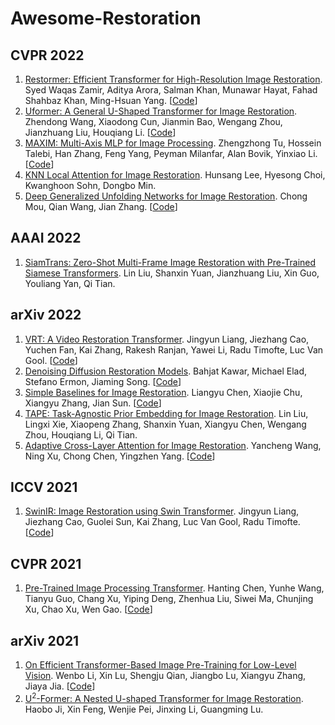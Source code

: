 # Awesome-Restoration

## CVPR 2022
1. [Restormer: Efficient Transformer for High-Resolution Image Restoration](https://openaccess.thecvf.com/content/CVPR2022/papers/Zamir_Restormer_Efficient_Transformer_for_High-Resolution_Image_Restoration_CVPR_2022_paper.pdf). Syed Waqas Zamir, Aditya Arora, Salman Khan, Munawar Hayat, Fahad Shahbaz Khan, Ming-Hsuan Yang. [[Code](https://github.com/swz30/Restormer)]
2. [Uformer: A General U-Shaped Transformer for Image Restoration](https://openaccess.thecvf.com/content/CVPR2022/papers/Wang_Uformer_A_General_U-Shaped_Transformer_for_Image_Restoration_CVPR_2022_paper.pdf). Zhendong Wang, Xiaodong Cun, Jianmin Bao, Wengang Zhou, Jianzhuang Liu, Houqiang Li. [[Code](https://github.com/ZhendongWang6/Uformer)]
3. [MAXIM: Multi-Axis MLP for Image Processing](https://openaccess.thecvf.com/content/CVPR2022/papers/Tu_MAXIM_Multi-Axis_MLP_for_Image_Processing_CVPR_2022_paper.pdf). Zhengzhong Tu, Hossein Talebi, Han Zhang, Feng Yang, Peyman Milanfar, Alan Bovik, Yinxiao Li. [[Code](https://github.com/google-research/maxim)]
4. [KNN Local Attention for Image Restoration](https://openaccess.thecvf.com/content/CVPR2022/papers/Lee_KNN_Local_Attention_for_Image_Restoration_CVPR_2022_paper.pdf). Hunsang Lee, Hyesong Choi, Kwanghoon Sohn, Dongbo Min.
5. [Deep Generalized Unfolding Networks for Image Restoration](https://openaccess.thecvf.com/content/CVPR2022/papers/Mou_Deep_Generalized_Unfolding_Networks_for_Image_Restoration_CVPR_2022_paper.pdf). Chong Mou, Qian Wang, Jian Zhang. [[Code](https://github.com/MC-E/Deep-Generalized-Unfolding-Networks-for-Image-Restoration)]

## AAAI 2022
1. [SiamTrans: Zero-Shot Multi-Frame Image Restoration with Pre-Trained Siamese Transformers](https://www.aaai.org/AAAI22Papers/AAAI-7488.LiuL.pdf). Lin Liu, Shanxin Yuan, Jianzhuang Liu, Xin Guo, Youliang Yan, Qi Tian.

## arXiv 2022
1. [VRT: A Video Restoration Transformer](https://arxiv.org/pdf/2201.12288). Jingyun Liang, Jiezhang Cao, Yuchen Fan, Kai Zhang, Rakesh Ranjan, Yawei Li, Radu Timofte, Luc Van Gool. [[Code](https://github.com/JingyunLiang/VRT)]
2. [Denoising Diffusion Restoration Models](https://arxiv.org/pdf/2201.11793). Bahjat Kawar, Michael Elad, Stefano Ermon, Jiaming Song. [[Code](https://github.com/bahjat-kawar/ddrm)]
3. [Simple Baselines for Image Restoration](https://arxiv.org/pdf/2204.04676). Liangyu Chen, Xiaojie Chu, Xiangyu Zhang, Jian Sun. [[Code](https://github.com/megvii-research/NAFNet)]
4. [TAPE: Task-Agnostic Prior Embedding for Image Restoration](https://arxiv.org/pdf/2203.06074). Lin Liu, Lingxi Xie, Xiaopeng Zhang, Shanxin Yuan, Xiangyu Chen, Wengang Zhou, Houqiang Li, Qi Tian.
5. [Adaptive Cross-Layer Attention for Image Restoration](https://arxiv.org/pdf/2203.03619). Yancheng Wang, Ning Xu, Chong Chen, Yingzhen Yang. [[Code](https://github.com/SDL-ASU/ACLA)]

## ICCV 2021
1. [SwinIR: Image Restoration using Swin Transformer](https://openaccess.thecvf.com/content/ICCV2021W/AIM/papers/Liang_SwinIR_Image_Restoration_Using_Swin_Transformer_ICCVW_2021_paper.pdf). Jingyun Liang, Jiezhang Cao, Guolei Sun, Kai Zhang, Luc Van Gool, Radu Timofte. [[Code](https://github.com/JingyunLiang/SwinIR)]

## CVPR 2021
1. [Pre-Trained Image Processing Transformer](https://openaccess.thecvf.com/content/CVPR2021/papers/Chen_Pre-Trained_Image_Processing_Transformer_CVPR_2021_paper.pdf). Hanting Chen, Yunhe Wang, Tianyu Guo, Chang Xu, Yiping Deng, Zhenhua Liu, Siwei Ma, Chunjing Xu, Chao Xu, Wen Gao. [[Code](https://github.com/huawei-noah/Pretrained-IPT)]

## arXiv 2021
1. [On Efficient Transformer-Based Image Pre-Training for Low-Level Vision](https://arxiv.org/pdf/2112.10175). Wenbo Li, Xin Lu, Shengju Qian, Jiangbo Lu, Xiangyu Zhang, Jiaya Jia. [[Code](https://github.com/fenglinglwb/EDT)]
2. [U<sup>2</sup>-Former: A Nested U-shaped Transformer for Image Restoration](https://arxiv.org/pdf/2112.02279). Haobo Ji, Xin Feng, Wenjie Pei, Jinxing Li, Guangming Lu.
